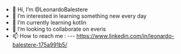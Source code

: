 - 👋 Hi, I’m @LeonardoBalestere
- 👀 I’m interested in learning something new every day
- 🌱 I’m currently learning kotlin
- 💞️ I’m looking to collaborate on everis
- 📫 How to reach me :
--- https://www.linkedin.com/in/leonardo-balestere-175a991b5/

<!---
LeonardoBalestere/LeonardoBalestere is a ✨ special ✨ repository because its `README.md` (this file) appears on your GitHub profile.
You can click the Preview link to take a look at your changes.
--->
